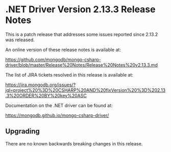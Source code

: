 # .NET Driver Version 2.13.3 Release Notes

This is a patch release that addresses some issues reported since 2.13.2 was released.

An online version of these release notes is available at:

https://github.com/mongodb/mongo-csharp-driver/blob/master/Release%20Notes/Release%20Notes%20v2.13.3.md

The list of JIRA tickets resolved in this release is available at:

https://jira.mongodb.org/issues/?jql=project%20%3D%20CSHARP%20AND%20fixVersion%20%3D%202.13.3%20ORDER%20BY%20key%20ASC

Documentation on the .NET driver can be found at:

https://mongodb.github.io/mongo-csharp-driver/

## Upgrading

There are no known backwards breaking changes in this release.
